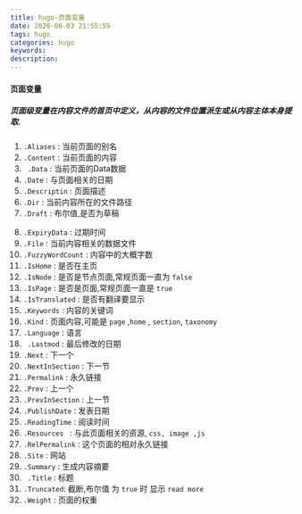 ```yaml
---
title: hugo-页面变量
date: 2020-06-03 21:55:59
tags: hugo 
categories: hugo 
keywords:
description:
---
```

#### 页面变量

#####  页面级变量在内容文件的首页中定义，从内容的文件位置派生或从内容主体本身提取. 

1. ` .Aliases ` : 当前页面的别名
2. ` .Content ` : 当前页面的内容
3. ` .Data`   :  当前页面的Data数据
4. ` .Date ` : 与页面相关的日期
5. ` .Descriptin ` : 页面描述
6. ` .Dir ` : 当前内容所在的文件路径
7. ` .Draft ` : 布尔值,是否为草稿
<!--more-->
8. ` .ExpiryData ` : 过期时间
9. ` .File ` : 当前内容相关的数据文件
10.  ` .FuzzyWordCount ` : 内容中的大概字数
11. ` .IsHome ` : 是否在主页
12. ` .IsNode ` : 是否是节点页面,常规页面一直为 `false`
13. ` .IsPage ` : 是否是页面,常规页面一直是 `true`
14. ` .IsTranslated ` : 是否有翻译要显示
15. ` .Keywords ` :  内容的关键词
16. ` .Kind ` : 页面内容,可能是 `page` ,`home` , `section`, `taxonomy`
17. ` .Language ` : 语言
18. ` .Lastmod` : 最后修改的日期
19. ` .Next ` : 下一个
20. ` .NextInSection ` : 下一节
21. ` .Permalink ` : 永久链接
22. ` .Prev ` : 上一个
23. ` .PrevInSection ` : 上一节
24. ` .PublishDate ` : 发表日期
25. ` .ReadingTime ` : 阅读时间
26.  `.Resources ` : 与此页面相关的资源, `css, image ,js `
27.  ` .RelPermalink ` : 这个页面的相对永久链接
28. ` .Site ` : 网站
29. ` .Summary ` : 生成内容摘要
30. ` .Title` : 标题
31. ` .Truncated `: 截断,布尔值  为 `true` 时 显示 `read more`
32. ` .Weight ` : 页面的权重